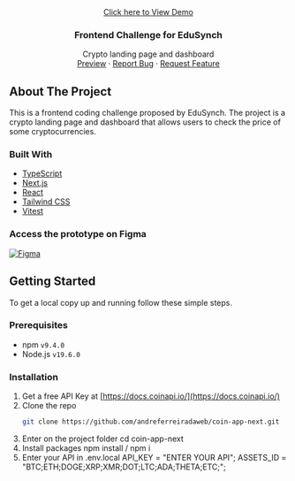 <div align="center">
  <a href="https://coin-app-next.vercel.app/">
    Click here to View Demo
  </a>

  <h3 align="center">Frontend Challenge for EduSynch</h3>

  <p align="center">
    Crypto landing page and dashboard
    <br />
    <a href="https://coin-app-next.vercel.app/">Preview</a>
    ·
    <a href="https://github.com/andreferreiradaweb/coin-app-next/issues">Report Bug</a>
    ·
    <a href="https://github.com/andreferreiradaweb/coin-app-next/issues">Request Feature</a>
  </p>
</div>

<!-- ABOUT THE PROJECT -->

## About The Project

This is a frontend coding challenge proposed by EduSynch. The project is a crypto landing page and dashboard that allows users to check the price of some cryptocurrencies.

### Built With

- [TypeScript](https://www.typescriptlang.org/)
- [Next.js](https://nextjs.org/)
- [React](https://reactjs.org/)
- [Tailwind CSS](https://tailwindcss.com/)
- [Vitest](https://vitest.dev/)

### Access the prototype on Figma

[![Figma][Figma-shield]][Figma-url]

<!-- GETTING STARTED -->

## Getting Started

To get a local copy up and running follow these simple steps.

### Prerequisites

- npm `v9.4.0`
- Node.js `v19.6.0`

### Installation

1. Get a free API Key at [https://docs.coinapi.io/](https://docs.coinapi.io/)
2. Clone the repo
   ```sh
   git clone https://github.com/andreferreiradaweb/coin-app-next.git
3. Enter on the project folder
    cd coin-app-next
4. Install packages
  npm install / npm i
4. Enter your API in .env.local
  API_KEY = "ENTER YOUR API";
  ASSETS_ID = "BTC;ETH;DOGE;XRP;XMR;DOT;LTC;ADA;THETA;ETC;";

[Figma-shield]: https://img.shields.io/badge/figma-%23F24E1E.svg?style=flat&logo=figma&logoColor=white
[Figma-url]: https://www.figma.com/file/B8scopEM014WR4Oh58UaDb/%5BEduSynch%5D--Front-End-Test